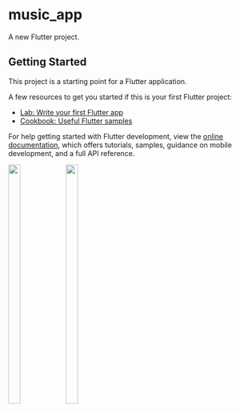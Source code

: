# music_app

A new Flutter project.

## Getting Started

This project is a starting point for a Flutter application.

A few resources to get you started if this is your first Flutter project:

- [Lab: Write your first Flutter app](https://docs.flutter.dev/get-started/codelab)
- [Cookbook: Useful Flutter samples](https://docs.flutter.dev/cookbook)

For help getting started with Flutter development, view the
[online documentation](https://docs.flutter.dev/), which offers tutorials,
samples, guidance on mobile development, and a full API reference.
<p>
<img src="https://user-images.githubusercontent.com/114207913/230390087-cf51aeba-f6f1-455c-a58d-abfca05c1014.png" width=22% height=35%>
<img src="https://user-images.githubusercontent.com/114207913/230390929-839be7ec-36ea-423b-95bf-6583d953d18e.png" width=22% height=35%>

</p>
